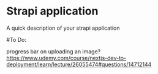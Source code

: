 # Strapi application

A quick description of your strapi application

#To Do:

progress bar on uploading an image?
https://www.udemy.com/course/nextjs-dev-to-deployment/learn/lecture/26055474#questions/14712144
